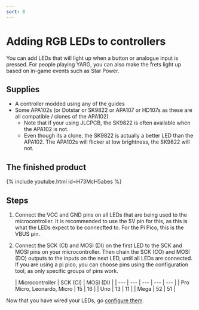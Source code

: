 ```yaml
---
sort: 8
---
```

# Adding RGB LEDs to controllers
You can add LEDs that will light up when a button or analogue input is pressed. For people playing YARG, you can also make the frets light up based on in-game events such as Star Power.
## Supplies
* A controller modded using any of the guides
* Some APA102s (or Dotstar or SK9822 or APA107 or HD107s as these are all compatible / clones of the APA102)
  * Note that if your using JLCPCB, the SK9822 is often available when the APA102 is not.
  * Even though its a clone, the SK9822 is actually a better LED than the APA102. The APA102s will flicker at low brightness, the SK9822 will not.

## The finished product
{% include youtube.html id=H73McH5abes %}

## Steps
1. Connect the VCC and GND pins on all LEDs that are being used to the microcontroller. It is recommended to use the 5V pin for this, as this is what the LEDs expect to be connecfted to. For the Pi Pico, this is the VBUS pin.
2. Connect the SCK (CI) and MOSI (DI) on the first LED to the SCK and MOSI pins on your microcontroller. Then chain the SCK (CO) and MOSI (DO) outputs to the inputs on the next LED, until all LEDs are connected.
   If you are using a pi pico, you can choose pins using the configuration tool, as only specific groups of pins work.
      
   | Microcontroller | SCK (CI) | MOSI (DI) |
   | --- | --- | --- | --- | --- |
   | Pro Micro, Leonardo, Micro | 15 | 16 |
   | Uno | 13 | 11 |
   | Mega | 52 | 51 | 

Now that you have wired your LEDs, go [configure them](https://santroller.tangentmc.net/tool/using.html).